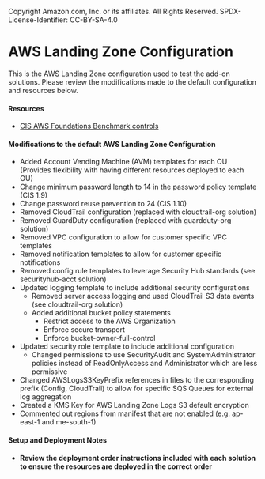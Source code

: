 Copyright Amazon.com, Inc. or its affiliates. All Rights Reserved. SPDX-License-Identifier: CC-BY-SA-4.0

# AWS Landing Zone Configuration

This is the AWS Landing Zone configuration used to test the add-on solutions. Please review the modifications made to 
the default configuration and resources below.

#### Resources

- [CIS AWS Foundations Benchmark controls](https://docs.aws.amazon.com/securityhub/latest/userguide/securityhub-cis-controls.html)

#### Modifications to the default AWS Landing Zone Configuration

- Added Account Vending Machine (AVM) templates for each OU (Provides flexibility with having different resources 
    deployed to each OU)
- Change minimum password length to 14 in the password policy template (CIS 1.9)
- Change password reuse prevention to 24 (CIS 1.10)
- Removed CloudTrail configuration (replaced with cloudtrail-org solution)
- Removed GuardDuty configuration (replaced with guardduty-org solution)
- Removed VPC configuration to allow for customer specific VPC templates
- Removed notification templates to allow for customer specific notifications
- Removed config rule templates to leverage Security Hub standards (see securityhub-acct solution)
- Updated logging template to include additional security configurations
    - Removed server access logging and used CloudTrail S3 data events (see cloudtrail-org solution)
    - Added additional bucket policy statements 
       - Restrict access to the AWS Organization
       - Enforce secure transport
       - Enforce bucket-owner-full-control
- Updated security role template to include additional configuration
    - Changed permissions to use SecurityAudit and SystemAdministrator policies instead of ReadOnlyAccess and 
        Administrator which are less permissive
- Changed AWSLogsS3KeyPrefix references in files to the corresponding prefix (Config, CloudTrail) to allow for 
    specific SQS Queues for external log aggregation
- Created a KMS Key for AWS Landing Zone Logs S3 default encryption
- Commented out regions from manifest that are not enabled (e.g. ap-east-1 and me-south-1)

#### Setup and Deployment Notes

- **Review the deployment order instructions included with each solution to ensure the resources are deployed in the correct order**
